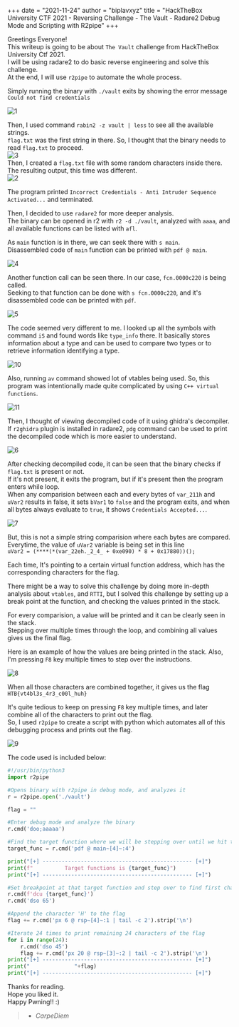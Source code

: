 +++
date = "2021-11-24"
author = "biplavxyz"
title = "HackTheBox University CTF 2021 - Reversing Challenge - The Vault - Radare2 Debug Mode and Scripting with R2pipe"
+++

Greetings Everyone!  
This writeup is going to be about `The Vault` challenge from HackTheBox University Ctf 2021.  
I will be using radare2 to do basic reverse engineering and solve this challenge.  
At the end, I will use `r2pipe` to automate the whole process.  

Simply running the binary with `./vault` exits by showing the error message `Could not find credentials`  

![1](/rev1.png)
  
Then, I used command `rabin2 -z vault | less` to see all the available strings.  
`flag.txt` was the first string in there. So, I thought that the binary needs to read `flag.txt` to proceed.  
![3](/rev3.png)  
Then, I created a `flag.txt` file with some random characters inside there.  
The resulting output, this time was different.  
![2](/rev2.png)
  
The program printed `Incorrect Credentials - Anti Intruder Sequence Activated...` and terminated.  

Then, I decided to use `radare2` for more deeper analysis.  
The binary can be opened in r2 with `r2 -d ./vault`, analyzed with `aaaa`, and all available functions can be listed with `afl`.  
  
As `main` function is in there, we can seek there with `s main`.  
Disassembled code of `main` function can be printed with `pdf @ main`. 
   
![4](/rev4.png)  

Another function call can be seen there. In our case, `fcn.0000c220` is being called.  
Seeking to that function can be done with `s fcn.0000c220`, and it's disassembled code can be printed with `pdf`.  
  
![5](/rev5.png)

The code seemed very different to me.  I looked up all the symbols with command `iS` and found words like `type_info` there. It basically stores information about a type and can be used to compare two types or to retrieve information 
identifying a type.
    
![10](/rev8.png)
  
Also, running `av` command showed lot of vtables being used.  So, this program was intentionally made quite complicated by using `C++ virtual functions`.  
  
![11](/rev9.png)
  
Then, I thought of viewing decompiled code of it using ghidra's decompiler.     
If `r2ghidra` plugin is installed in radare2, `pdg` command can be used to print the decompiled code which is more easier to understand.  
  
![6](/rev6.png)
  
After checking decompiled code, it can be seen that the binary checks if `flag.txt` is present or not.  
If it's not present, it exits the program, but if it's present then the program enters while loop.  
When any comparision between each and every bytes of `var_211h` and `uVar2` results in false, it sets `bVar1` to `false` and the program exits, and when all bytes always evaluate to `true`, it shows `Credentials Accepted...`.  
  
![7](/rev7.png)
  
But, this is not a simple string comparision where each bytes are compared.  
Everytime, the value of `uVar2` variable is being set in this line  
`uVar2 = (****(*(var_22eh._2_4_ + 0xe090) * 8 + 0x17880))();`    

Each time, It's pointing to a certain virtual function address, which has the corresponding characters for the flag.  

There might be a way to solve this challenge by doing more in-depth analysis about `vtables`, and `RTTI`, but I solved this challenge by setting up a break point at the function, and checking the values printed in the stack.

For every comparision, a value will be printed and it can be clearly seen in the stack.  
Stepping over multiple times through the loop, and combining all values gives us the final flag. 
 
Here is an example of how the values are being printed in the stack. 
Also, I'm pressing `F8` key multiple times to step over the instructions.   
  
![8](/flag_vtables.gif)
  
When all those characters are combined together, it gives us the flag  
`HTB{vt4bl3s_4r3_c00l_huh}`  

It's quite tedious to keep on pressing `F8` key multiple times, and later combine all of the characters to print out the flag.  
So, I used `r2pipe` to create a script with python which automates all of this debugging process and prints out the flag.

![9](/flag_r2pipe.gif)  

The code used is included below:
```python
#!/usr/bin/python3
import r2pipe

#Opens binary with r2pipe in debug mode, and analyzes it
r = r2pipe.open('./vault')

flag = ""

#Enter debug mode and analyze the binary
r.cmd('doo;aaaaa')

#Find the target function where we will be stepping over until we hit the breakpoint
target_func = r.cmd('pdf @ main~[4]~:4')

print("[+] ----------------------------------------------- [+]")
print(f"          Target functions is {target_func}")
print("[+] ----------------------------------------------- [+]")

#Set breakpoint at that target function and step over to find first character 'H'
r.cmd(f'dcu {target_func}')
r.cmd('dso 65')

#Append the character 'H' to the flag
flag += r.cmd('px 6 @ rsp~[4]~:1 | tail -c 2').strip('\n')

#Iterate 24 times to print remaining 24 characters of the flag
for i in range(24):
    r.cmd('dso 45')
    flag += r.cmd('px 20 @ rsp~[3]~:2 | tail -c 2').strip('\n')
print("[+] ----------------------------------------------- [+]")
print("              "+flag)
print("[+] ----------------------------------------------- [+]")
```
Thanks for reading.   
Hope you liked it.   
Happy Pwning!!
:)
  
> - <cite>CarpeDiem</cite>

